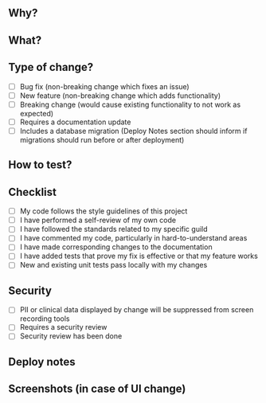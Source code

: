 <!---
Please ensure that the PR Title starts with a reference to the Jira Issue 
in the format: [TEAM-XYZ] pr title
 -->

## Why?
<!---
Please include relevant motivation and context. 
-->

## What?
<!---
Give a brief explanation of the changes you did in this PR
-->

## Type of change?
- [ ] Bug fix (non-breaking change which fixes an issue)
- [ ] New feature (non-breaking change which adds functionality)
- [ ] Breaking change (would cause existing functionality to not work as expected)
- [ ] Requires a documentation update
- [ ] Includes a database migration (Deploy Notes section should inform if migrations should run before or after deployment)

## How to test?
<!---
Please describe the tests that you ran to verify your changes. Provide instructions so we can reproduce. Please also list any relevant details for your test configuration
-->

## Checklist
- [ ] My code follows the style guidelines of this project
- [ ] I have performed a self-review of my own code
- [ ] I have followed the standards related to my specific guild
- [ ] I have commented my code, particularly in hard-to-understand areas
- [ ] I have made corresponding changes to the documentation
- [ ] I have added tests that prove my fix is effective or that my feature works
- [ ] New and existing unit tests pass locally with my changes

## Security
- [ ] PII or clinical data displayed by change will be suppressed from screen recording tools
- [ ] Requires a security review  
- [ ] Security review has been done

## Deploy notes
<!---
Notes regarding deployment. These should note any db migrations, etc.
-->

## Screenshots (in case of UI change)
<!---
Add screenshots in case it's a UI change to facilitate review and testing.
-->
